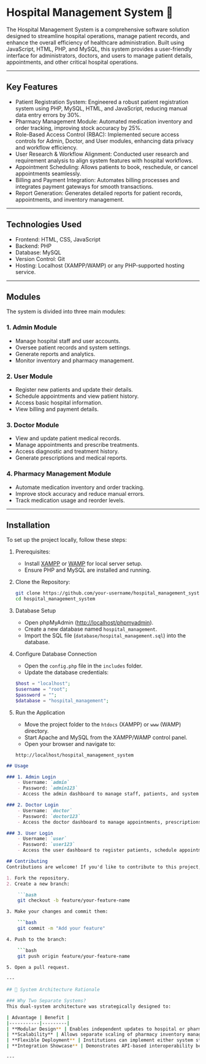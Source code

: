 # Hospital Management System 🚀

The Hospital Management System is a comprehensive software solution designed to streamline hospital operations, manage patient records, and enhance the overall efficiency of healthcare administration. Built using JavaScript, HTML, PHP, and MySQL, this system provides a user-friendly interface for administrators, doctors, and users to manage patient details, appointments, and other critical hospital operations.

---

## Key Features

- Patient Registration System: Engineered a robust patient registration system using PHP, MySQL, HTML, and JavaScript, reducing manual data entry errors by 30%.
- Pharmacy Management Module: Automated medication inventory and order tracking, improving stock accuracy by 25%.
- Role-Based Access Control (RBAC): Implemented secure access controls for Admin, Doctor, and User modules, enhancing data privacy and workflow efficiency.
- User Research & Workflow Alignment: Conducted user research and requirement analysis to align system features with hospital workflows.
- Appointment Scheduling: Allows patients to book, reschedule, or cancel appointments seamlessly.
- Billing and Payment Integration: Automates billing processes and integrates payment gateways for smooth transactions.
- Report Generation: Generates detailed reports for patient records, appointments, and inventory management.

---

## Technologies Used

- Frontend: HTML, CSS, JavaScript
- Backend: PHP
- Database: MySQL
- Version Control: Git
- Hosting: Localhost (XAMPP/WAMP) or any PHP-supported hosting service.

---

## Modules

The system is divided into three main modules:

### 1. Admin Module
   - Manage hospital staff and user accounts.
   - Oversee patient records and system settings.
   - Generate reports and analytics.
   - Monitor inventory and pharmacy management.

### 2. User Module
   - Register new patients and update their details.
   - Schedule appointments and view patient history.
   - Access basic hospital information.
   - View billing and payment details.

### 3. Doctor Module
   - View and update patient medical records.
   - Manage appointments and prescribe treatments.
   - Access diagnostic and treatment history.
   - Generate prescriptions and medical reports.

### 4. Pharmacy Management Module
   - Automate medication inventory and order tracking.
   - Improve stock accuracy and reduce manual errors.
   - Track medication usage and reorder levels.

---

## Installation

To set up the project locally, follow these steps:

1. Prerequisites:
   - Install [XAMPP](https://www.apachefriends.org/index.html) or [WAMP](https://www.wampserver.com/en/) for local server setup.
   - Ensure PHP and MySQL are installed and running.

2. Clone the Repository:
   ```bash
   git clone https://github.com/your-username/hospital_management_system.git
   cd hospital_management_system

3. Database Setup
    - Open phpMyAdmin ([http://localhost/phpmyadmin](http://localhost/phpmyadmin)).
    - Create a new database named `hospital_management`.
    - Import the SQL file (`database/hospital_management.sql`) into the database.

4. Configure Database Connection
    - Open the `config.php` file in the `includes` folder.
    - Update the database credentials:
  
    ```php
    $host = "localhost";
    $username = "root";
    $password = "";
    $database = "hospital_management";

5. Run the Application
   - Move the project folder to the `htdocs` (XAMPP) or `www` (WAMP) directory.
   - Start Apache and MySQL from the XAMPP/WAMP control panel.
   - Open your browser and navigate to:

    ```
    http://localhost/hospital_management_system

```markdown
## Usage

### 1. Admin Login
    - Username: `admin`
    - Password: `admin123`
    - Access the admin dashboard to manage staff, patients, and system settings.

### 2. Doctor Login
    - Username: `doctor`
    - Password: `doctor123`
    - Access the doctor dashboard to manage appointments, prescriptions, and patient records.

### 3. User Login
    - Username: `user`
    - Password: `user123`
    - Access the user dashboard to register patients, schedule appointments, and view records.   

## Contributing
Contributions are welcome! If you'd like to contribute to this project, follow these steps:

1. Fork the repository.
2. Create a new branch:

    ```bash
    git checkout -b feature/your-feature-name

3. Make your changes and commit them:

    ```bash
    git commit -m "Add your feature"

4. Push to the branch:

    ```bash
    git push origin feature/your-feature-name
    
5. Open a pull request.

---

## 🧩 System Architecture Rationale

### Why Two Separate Systems?
This dual-system architecture was strategically designed to:

| Advantage | Benefit |
|-----------|---------|
| **Modular Design** | Enables independent updates to hospital or pharmacy components without system-wide downtime |
| **Scalability** | Allows separate scaling of pharmacy inventory management and patient care systems |
| **Flexible Deployment** | Institutions can implement either system standalone or integrated |
| **Integration Showcase** | Demonstrates API-based interoperability between healthcare systems |

---


   


